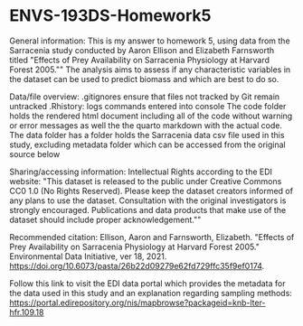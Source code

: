 # ENVS-193DS-Homework5
General information: This is my answer to homework 5, using data from the Sarracenia study conducted by Aaron Ellison and Elizabeth Farnsworth titled "Effects of Prey Availability on Sarracenia Physiology at Harvard Forest 2005."" The analysis aims to assess if any characteristic variables in the dataset can be used to predict biomass and which are best to do so. 

Data/file overview:
.gitignores ensure that files not tracked by Git remain untracked 
.Rhistory: logs commands entered into console
The code folder holds the rendered html document including all of the code without warning or error messages as well the the quarto markdown with the actual code. 
The data folder has a folder holds the Sarracenia data csv file used in this study, excluding metadata folder which can be accessed from the original source below

Sharing/accessing information: 
Intellectual Rights according to the EDI website: "This dataset is released to the public under Creative Commons CC0 1.0 (No Rights Reserved). Please keep the dataset creators informed of any plans to use the dataset. Consultation with the original investigators is strongly encouraged. Publications and data products that make use of the dataset should include proper acknowledgement.""

Recommended citation:
Ellison, Aaron and Farnsworth, Elizabeth. "Effects of Prey Availability on Sarracenia Physiology at Harvard Forest 2005." Environmental Data Initiative, ver 18, 2021. https://doi.org/10.6073/pasta/26b22d09279e62fd729ffc35f9ef0174.

Follow this link to visit the EDI data portal which provides the metadata for the data used in this study and an explanation regarding sampling methods: 
https://portal.edirepository.org/nis/mapbrowse?packageid=knb-lter-hfr.109.18
